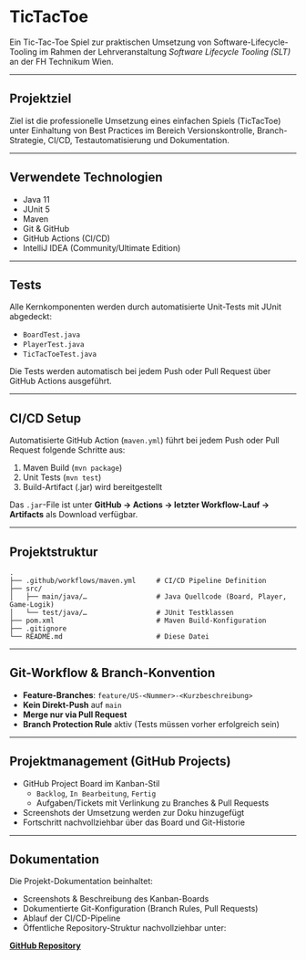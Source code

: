 # TicTacToe

Ein Tic-Tac-Toe Spiel zur praktischen Umsetzung von Software-Lifecycle-Tooling im Rahmen der Lehrveranstaltung *Software Lifecycle Tooling (SLT)* an der FH Technikum Wien.

---

## Projektziel

Ziel ist die professionelle Umsetzung eines einfachen Spiels (TicTacToe) unter Einhaltung von Best Practices im Bereich Versionskontrolle, Branch-Strategie, CI/CD, Testautomatisierung und Dokumentation.

---

## Verwendete Technologien

- Java 11
- JUnit 5
- Maven
- Git & GitHub
- GitHub Actions (CI/CD)
- IntelliJ IDEA (Community/Ultimate Edition)

---

## Tests

Alle Kernkomponenten werden durch automatisierte Unit-Tests mit JUnit abgedeckt:

- `BoardTest.java`
- `PlayerTest.java`
- `TicTacToeTest.java`

Die Tests werden automatisch bei jedem Push oder Pull Request über GitHub Actions ausgeführt.

---

## CI/CD Setup

Automatisierte GitHub Action (`maven.yml`) führt bei jedem Push oder Pull Request folgende Schritte aus:

1. Maven Build (`mvn package`)
2. Unit Tests (`mvn test`)
3. Build-Artifact (.jar) wird bereitgestellt

Das `.jar`-File ist unter **GitHub → Actions → letzter Workflow-Lauf → Artifacts** als Download verfügbar.

---

## Projektstruktur

```
.
├── .github/workflows/maven.yml     # CI/CD Pipeline Definition
├── src/
│   ├── main/java/…                 # Java Quellcode (Board, Player, Game-Logik)
│   └── test/java/…                 # JUnit Testklassen
├── pom.xml                         # Maven Build-Konfiguration
├── .gitignore
└── README.md                       # Diese Datei
```
---

## Git-Workflow & Branch-Konvention

- **Feature-Branches**: `feature/US-<Nummer>-<Kurzbeschreibung>`
- **Kein Direkt-Push** auf `main`
- **Merge nur via Pull Request**
- **Branch Protection Rule** aktiv (Tests müssen vorher erfolgreich sein)

---

## Projektmanagement (GitHub Projects)

- GitHub Project Board im Kanban-Stil
  - `Backlog`, `In Bearbeitung`, `Fertig`
  - Aufgaben/Tickets mit Verlinkung zu Branches & Pull Requests
-  Screenshots der Umsetzung werden zur Doku hinzugefügt
- Fortschritt nachvollziehbar über das Board und Git-Historie

---

## Dokumentation

Die Projekt-Dokumentation beinhaltet:

- Screenshots & Beschreibung des Kanban-Boards
- Dokumentierte Git-Konfiguration (Branch Rules, Pull Requests)
- Ablauf der CI/CD-Pipeline 
- Öffentliche Repository-Struktur nachvollziehbar unter:

**[GitHub Repository](https://github.com/OnlyMajorG/TicTacToeGame)**
